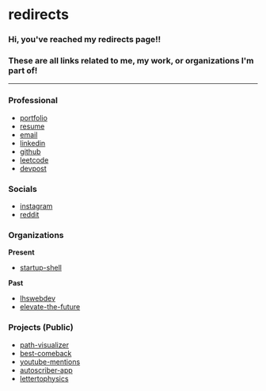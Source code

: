 # redirects

### Hi, you've reached my redirects page!!

### These are all links related to me, my work, or organizations I'm part of!

<hr>

### Professional

- [portfolio](https://keshprad.github.io/)
- [resume](https://keshprad.github.io/resume.pdf)
- [email](mailto:keshprad@umd.edu)
- [linkedin](https://www.linkedin.com/in/keshprad)
- [github](https://github.com/keshprad/)
- [leetcode](https://leetcode.com/keshprad/)
- [devpost](https://devpost.com/keshprad)

### Socials

- [instagram](https://www.instagram.com/rkeshprad/)
- [reddit](https://www.reddit.com/user/keshprad)

### Organizations

**Present**
- [startup-shell](https://startupshell.org/)

**Past**
- [lhswebdev](https://github.com/lhswebdev)
- [elevate-the-future](https://github.com/elevate-the-future)

### Projects (Public)

- [path-visualizer](https://keshprad.github.io/path-visualizer)
- [best-comeback](https://keshprad.github.io/best-comeback)
- [youtube-mentions](https://github.com/keshprad/youtube-mentions)
- [autoscriber-app](https://github.com/autoscriber-app)
- [lettertophysics](https://lettertophysics.wixsite.com/lettertophysics/)

